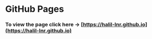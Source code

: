 # GitHub Pages
### To view the page click here -> [https://halil-lnr.github.io](https://halil-lnr.github.io)
